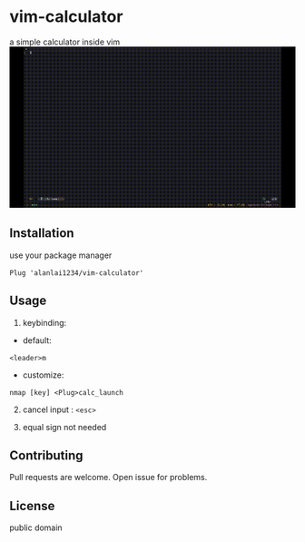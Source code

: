 # vim-calculator

a simple calculator inside vim
<img alt="Gif" src="https://raw.githubusercontent.com/alanlai1234/vim-calculator/main/image/demonstrate.gif" />

## Installation

use your package manager
```vimscript
Plug 'alanlai1234/vim-calculator'
```

## Usage

1. keybinding:

* default:
```vim
<leader>m
```
* customize:
```vim
nmap [key] <Plug>calc_launch
```
2. cancel input : ```<esc>```

3. equal sign not needed
## Contributing
Pull requests are welcome. Open issue for problems.
## License
public domain
